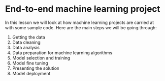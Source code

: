 
# End-to-end machine learning project

In this lesson we will look at how machine learning projects are carried at with some sample code.
Here are the main steps we will be going through:

1. Getting the data
2. Data cleaning
3. Data analysis
4. Data preparation for machine learning algorithms
5. Model selection and training
6. Model fine tuning
7. Presenting the solution
8. Model deployment
